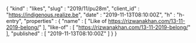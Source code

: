 {
  "kind" : "likes",
  "slug" : "2019/11/pu28m",
  "client_id" : "https://indigenous.realize.be",
  "date" : "2019-11-13T08:10:00Z",
  "h" : "h-entry",
  "properties" : {
    "name" : [ "Like of https://rizwanakhan.com/13-11-2019-belong/" ],
    "like-of" : [ "https://rizwanakhan.com/13-11-2019-belong/" ],
    "published" : [ "2019-11-13T08:10:00Z" ]
  }
}
